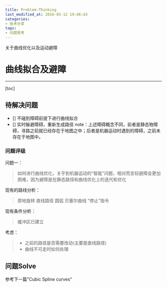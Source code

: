 ```yaml
---
title: Problem-Thinking
last_modified_at: 2016-03-12 19:46:43
categories:
- 技术分享
tags:
- 问题思考
---
```

关于曲线优化以及运动避障 <!--more-->
# 曲线拟合及避障

-----------------

[toc]

## 待解决问题
- [] 不碰到障碍前提下进行曲线拟合
- [] 实时躲避障碍，重新生成路径
note：上述障碍概念不同，前者是静态物障碍，寻路之前就已经存在于地图之中；后者是机器运动时遇到的障碍，之前未存在于地图中。

### 问题评级
问题一：
> 如何进行曲线优化，关乎到机器运动的“智能”问题，相对而言较避障会更加困难，因为避障是在静态路径和曲线优化上的迭代和优化

现有的路线分析：
> 原地旋转   直线路径  圆弧  贝塞尔曲线  “停止”指令

现有条件分析：
> 缓冲区已建立

考虑：
> - 之前的路径是否需要改动(主要是直线路径)
> - 曲线不可走时如何处理

## 问题Solve
参考下一篇"Cubic Spline curves"
<br>